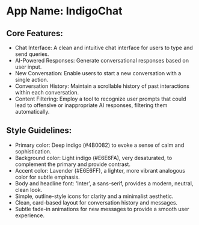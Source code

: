 # **App Name**: IndigoChat

## Core Features:

- Chat Interface: A clean and intuitive chat interface for users to type and send queries.
- AI-Powered Responses: Generate conversational responses based on user input.
- New Conversation: Enable users to start a new conversation with a single action.
- Conversation History: Maintain a scrollable history of past interactions within each conversation.
- Content Filtering: Employ a tool to recognize user prompts that could lead to offensive or inappropriate AI responses, filtering them automatically.

## Style Guidelines:

- Primary color: Deep indigo (#4B0082) to evoke a sense of calm and sophistication.
- Background color: Light indigo (#E6E6FA), very desaturated, to complement the primary and provide contrast.
- Accent color: Lavender (#E6E6FF), a lighter, more vibrant analogous color for subtle emphasis.
- Body and headline font: 'Inter', a sans-serif, provides a modern, neutral, clean look.
- Simple, outline-style icons for clarity and a minimalist aesthetic.
- Clean, card-based layout for conversation history and messages.
- Subtle fade-in animations for new messages to provide a smooth user experience.